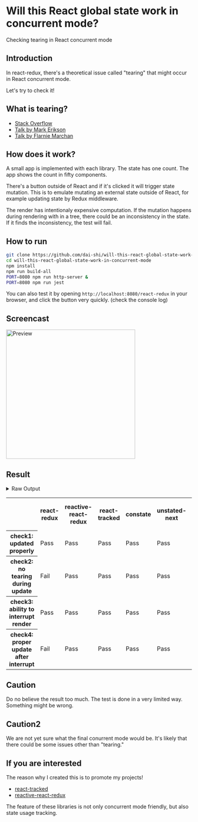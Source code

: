 # Will this React global state work in concurrent mode?

Checking tearing in React concurrent mode

## Introduction

In react-redux, there's a theoretical issue called "tearing"
that might occur in React concurrent mode.

Let's try to check it!

## What is tearing?

- [Stack Overflow](https://stackoverflow.com/questions/54891675/what-is-tearing-in-the-context-of-the-react-redux)
- [Talk by Mark Erikson](https://www.youtube.com/watch?v=yOZ4Ml9LlWE&t=933s)
- [Talk by Flarnie Marchan](https://www.youtube.com/watch?v=V1Ly-8Z1wQA&t=1079s)

## How does it work?

A small app is implemented with each library.
The state has one count.
The app shows the count in fifty components.

There's a button outside of React and
if it's clicked it will trigger state mutation.
This is to emulate mutating an external state outside of React,
for example updating state by Redux middleware.

The render has intentionaly expensive computation.
If the mutation happens during rendering with in a tree,
there could be an inconsistency in the state.
If it finds the inconsistency, the test will fail.

## How to run

```bash
git clone https://github.com/dai-shi/will-this-react-global-state-work-in-concurrent-mode.git
cd will-this-react-global-state-work-in-concurrent-mode
npm install
npm run build-all
PORT=8080 npm run http-server &
PORT=8080 npm run jest
```

You can also test it by opening `http://localhost:8080/react-redux`
in your browser, and click the button very quickly. (check the console log)

## Screencast

<img src="https://user-images.githubusercontent.com/490574/61502196-ce109200-aa0d-11e9-9efc-6203545d367c.gif" alt="Preview" width="350" />

## Result

<details>
<summary>Raw Output</summary>

```
  react-redux
    ✓ check1: updated properly (2439ms)
    ✕ check2: no tearing during update (19ms)
    ✓ check3: ability to interrupt render (1ms)
    ✕ check4: proper update after interrupt (5111ms)
  reactive-react-redux
    ✓ check1: updated properly (2336ms)
    ✓ check2: no tearing during update (2ms)
    ✓ check3: ability to interrupt render
    ✓ check4: proper update after interrupt (835ms)
  react-tracked
    ✓ check1: updated properly (4538ms)
    ✓ check2: no tearing during update (1ms)
    ✓ check3: ability to interrupt render
    ✓ check4: proper update after interrupt (781ms)
  constate
    ✓ check1: updated properly (4343ms)
    ✓ check2: no tearing during update (1ms)
    ✓ check3: ability to interrupt render
    ✓ check4: proper update after interrupt (770ms)
  unstated-next
    ✓ check1: updated properly (4421ms)
    ✓ check2: no tearing during update (2ms)
    ✓ check3: ability to interrupt render
    ✓ check4: proper update after interrupt (775ms)
  zustand
    ✕ check1: updated properly (11344ms)
    ✕ check2: no tearing during update (3ms)
    ✓ check3: ability to interrupt render (1ms)
    ✕ check4: proper update after interrupt (5081ms)
  react-sweet-state
    ✓ check1: updated properly (2984ms)
    ✕ check2: no tearing during update (28ms)
    ✓ check3: ability to interrupt render
    ✕ check4: proper update after interrupt (5126ms)
  storeon
    ✓ check1: updated properly (2297ms)
    ✕ check2: no tearing during update (14ms)
    ✓ check3: ability to interrupt render
    ✕ check4: proper update after interrupt (5116ms)
  react-hooks-global-state
    ✓ check1: updated properly (5057ms)
    ✓ check2: no tearing during update (1ms)
    ✓ check3: ability to interrupt render
    ✓ check4: proper update after interrupt (801ms)
  use-context-selector
    ✓ check1: updated properly (4426ms)
    ✓ check2: no tearing during update (1ms)
    ✓ check3: ability to interrupt render
    ✓ check4: proper update after interrupt (771ms)
  mobx-react-lite
    ✕ check1: updated properly (11181ms)
    ✕ check2: no tearing during update (2ms)
    ✓ check3: ability to interrupt render (1ms)
    ✕ check4: proper update after interrupt (5034ms)
  use-subscription
    ✓ check1: updated properly (2365ms)
    ✕ check2: no tearing during update (20ms)
    ✓ check3: ability to interrupt render
    ✕ check4: proper update after interrupt (5099ms)
```

</details>

<table>
  <tr>
    <th></th>
    <th>react-redux</th>
    <th>reactive-react-redux</th>
    <th>react-tracked</th>
    <th>constate</th>
    <th>unstated-next</th>
    <th>zustand</th>
    <th>react-sweet-state</th>
    <th>storeon</th>
    <th>react-hooks-global-state</th>
    <th>use-context-selector</th>
    <th>mobx-react-lite</th>
    <th>use-subscription (w/ redux)</th>
  </tr>
  <tr>
    <th>check1: updated properly</th>
    <td>Pass</td>
    <td>Pass</td>
    <td>Pass</td>
    <td>Pass</td>
    <td>Pass</td>
    <td>Fail</td>
    <td>Pass</td>
    <td>Pass</td>
    <td>Pass</td>
    <td>Pass</td>
    <td>Fail</td>
    <td>Pass</td>
  </tr>
  <tr>
    <th>check2: no tearing during update</th>
    <td>Fail</td>
    <td>Pass</td>
    <td>Pass</td>
    <td>Pass</td>
    <td>Pass</td>
    <td>Fail</td>
    <td>Fail</td>
    <td>Fail</td>
    <td>Pass</td>
    <td>Pass</td>
    <td>Fail</td>
    <td>Fail</td>
  </tr>
  <tr>
    <th>check3: ability to interrupt render</th>
    <td>Pass</td>
    <td>Pass</td>
    <td>Pass</td>
    <td>Pass</td>
    <td>Pass</td>
    <td>Pass</td>
    <td>Pass</td>
    <td>Pass</td>
    <td>Pass</td>
    <td>Pass</td>
    <td>Pass</td>
    <td>Pass</td>
  </tr>
  <tr>
    <th>check4: proper update after interrupt</th>
    <td>Fail</td>
    <td>Pass</td>
    <td>Pass</td>
    <td>Pass</td>
    <td>Pass</td>
    <td>Fail</td>
    <td>Fail</td>
    <td>Fail</td>
    <td>Pass</td>
    <td>Pass</td>
    <td>Fail</td>
    <td>Fail</td>
  </tr>
</table>

## Caution

Do no believe the result too much.
The test is done in a very limited way.
Something might be wrong.

## Caution2

We are not yet sure what the final conurrent mode would be.
It's likely that there could be some issues other than "tearing."

## If you are interested

The reason why I created this is to promote my projects!

- [react-tracked](https://github.com/dai-shi/react-tracked)
- [reactive-react-redux](https://github.com/dai-shi/reactive-react-redux)

The feature of these libraries is not only concurrent mode friendly,
but also state usage tracking.
